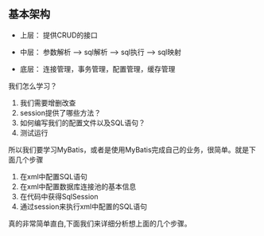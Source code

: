 ## 基本架构

- 上层： 提供CRUD的接口

- 中层： 参数解析 —> sql解析  —> sql执行 —> sql映射

- 底层： 连接管理，事务管理，配置管理，缓存管理



我们怎么学习？

1. 我们需要增删改查
2. session提供了哪些方法？
3. 如何编写我们的配置文件以及SQL语句？
4. 测试运行



所以我们要学习MyBatis，或者是使用MyBatis完成自己的业务，很简单。就是下面几个步骤

1. 在xml中配置SQL语句
2. 在xml中配置数据库连接池的基本信息
3. 在代码中获得SqlSession
4. 通过session来执行xml中配置的SQL语句

真的非常简单直白,下面我们来详细分析想上面的几个步骤。





